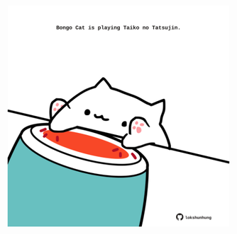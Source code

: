 <!-- built at 16/09/2021, 24:14:14 UTC -->
<p align="center">
  <img width="500" height="500" src="./ReadmeImage.svg">
</p>
